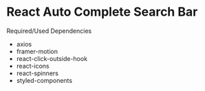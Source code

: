 # React Auto Complete Search Bar

Required/Used Dependencies

- axios
- framer-motion
- react-click-outside-hook
- react-icons
- react-spinners
- styled-components
